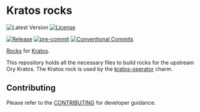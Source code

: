 # Kratos rocks

![Latest Version](https://img.shields.io/badge/dynamic/yaml?url=https%3A%2F%2Fraw.githubusercontent.com%2Fcanonical%2Fkratos-rock%2Fmain%2Frockcraft.yaml&query=%24.version&label=Release&color=red)
[![License](https://img.shields.io/github/license/canonical/kratos-rock?label=License)](https://github.com/canonical/kratos-rock/blob/main/LICENSE)

[![Release](https://github.com/canonical/kratos-rock/actions/workflows/ci.yaml/badge.svg)](https://github.com/canonical/kratos-rock/actions/workflows/ci.yaml)
[![pre-commit](https://img.shields.io/badge/pre--commit-enabled-brightgreen?logo=pre-commit)](https://github.com/pre-commit/pre-commit)
[![Conventional Commits](https://img.shields.io/badge/Conventional%20Commits-1.0.0-%23FE5196.svg)](https://conventionalcommits.org)

[Rocks](https://canonical-rockcraft.readthedocs-hosted.com/en/latest/explanation/rocks/#rocks-explanation)
for [Kratos](https://github.com/ory/kratos).

This repository holds all the necessary files to build rocks for the
upstream Ory Kratos. The Kratos rock is used by
the [kratos-operator](https://github.com/canonical/https://github.com/canonical/kratos-operator)
charm.

## Contributing

Please refer to the [CONTRIBUTING](CONTRIBUTING.md) for developer guidance.
